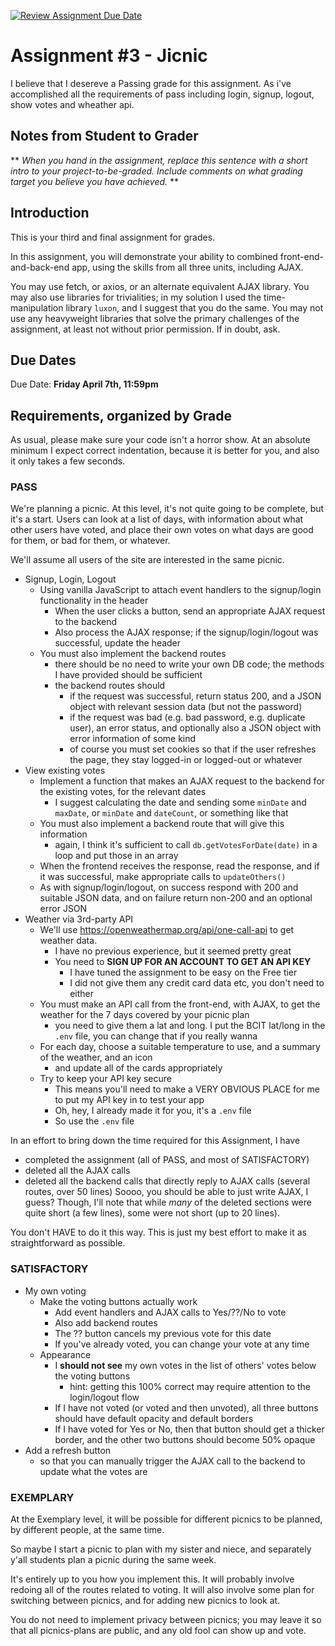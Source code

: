 [![Review Assignment Due Date](https://classroom.github.com/assets/deadline-readme-button-8d59dc4de5201274e310e4c54b9627a8934c3b88527886e3b421487c677d23eb.svg)](https://classroom.github.com/a/bBb_Y2J3)
# Assignment #3 - Jicnic
I believe that I desereve a Passing grade for this assignment. As i've accomplished all the requirements of pass including login, signup, logout, show votes and wheather api.  


## Notes from Student to Grader

** *When you hand in the assignment, replace this sentence with a short intro to your project-to-be-graded.  Include comments on what grading target you believe you have achieved.* **


## Introduction

This is your third and final assignment for grades.

In this assignment, you will demonstrate your ability to combined front-end-and-back-end app, using the skills from all three units, including AJAX.

You may use fetch, or axios, or an alternate equivalent AJAX library.  You may also use libraries for trivialities; in my solution I used the time-manipulation library `luxon`, and I suggest that you do the same.  You may not use any heavyweight libraries that solve the primary challenges of the assignment, at least not without prior permission.  If in doubt, ask.


## Due Dates


Due Date: **Friday April 7th, 11:59pm**




## Requirements, organized by Grade

As usual, please make sure your code isn't a horror show.  At an absolute minimum I expect correct indentation, because it is better for you, and also it only takes a few seconds.



### PASS

We're planning a picnic.  At this level, it's not quite going to be complete, but it's a start.  Users can look at a list of days, with information about what other users have voted, and place their own votes on what days are good for them, or bad for them, or whatever.

We'll assume all users of the site are interested in the same picnic.

* Signup, Login, Logout
    * Using vanilla JavaScript to attach event handlers to the signup/login functionality in the header
        * When the user clicks a button, send an appropriate AJAX request to the backend
        * Also process the AJAX response; if the signup/login/logout was successful, update the header
    * You must also implement the backend routes
        * there should be no need to write your own DB code; the methods I have provided should be sufficient
        * the backend routes should
            * if the request was successful, return status 200, and a JSON object with relevant session data (but not the password)
            * if the request was bad (e.g. bad password, e.g. duplicate user), an error status, and optionally also a JSON object with error information of some kind
            * of course you must set cookies so that if the user refreshes the page, they stay logged-in or logged-out or whatever
* View existing votes
    * Implement a function that makes an AJAX request to the backend for the existing votes, for the relevant dates
        * I suggest calculating the date and sending some `minDate` and `maxDate`, or `minDate` and `dateCount`, or something like that
    * You must also implement a backend route that will give this information
        * again, I think it's sufficient to call `db.getVotesForDate(date)` in a loop and put those in an array
    * When the frontend receives the response, read the response, and if it was successful, make appropriate calls to `updateOthers()`
    * As with signup/login/logout, on success respond with 200 and suitable JSON data, and on failure return non-200 and an optional error JSON
* Weather via 3rd-party API
    * We'll use https://openweathermap.org/api/one-call-api to get weather data.
        * I have no previous experience, but it seemed pretty great
        * You need to **SIGN UP FOR AN ACCOUNT TO GET AN API KEY**
            * I have tuned the assignment to be easy on the Free tier
            * I did not give them any credit card data etc, you don't need to either
    * You must make an API call from the front-end, with AJAX, to get the weather for the 7 days covered by your picnic plan
        * you need to give them a lat and long.  I put the BCIT lat/long in the `.env` file, you can change that if you really wanna
    * For each day, choose a suitable temperature to use, and a summary of the weather, and an icon
        * and update all of the cards appropriately
    * Try to keep your API key secure
        * This means you'll need to make a VERY OBVIOUS PLACE for me to put my API key in to test your app
        * Oh, hey, I already made it for you, it's a `.env` file
        * So use the `.env` file


In an effort to bring down the time required for this Assignment, I have
* completed the assignment (all of PASS, and most of SATISFACTORY)
* deleted all the AJAX calls
* deleted all the backend calls that directly reply to AJAX calls (several routes, over 50 lines)
Soooo, you should be able to just write AJAX, I guess?  Though, I'll note that while *many* of the deleted sections were quite short (a few lines), some were not short (up to 20 lines).

You don't HAVE to do it this way.  This is just my best effort to make it as straightforward as possible.



### SATISFACTORY


* My own voting
    * Make the voting buttons actually work
        * Add event handlers and AJAX calls to Yes/??/No to vote
        * Also add backend routes
        * The ?? button cancels my previous vote for this date
        * If you've already voted, you can change your vote at any time
    * Appearance
        * I **should not see** my own votes in the list of others' votes below the voting buttons
            * hint: getting this 100% correct may require attention to the login/logout flow
        * If I have not voted (or voted and then unvoted), all three buttons should have default opacity and default borders
        * If I have voted for Yes or No, then that button should get a thicker border, and the other two buttons should become 50% opaque
* Add a refresh button
    * so that you can manually trigger the AJAX call to the backend to update what the votes are






### EXEMPLARY

At the Exemplary level, it will be possible for different picnics to be planned, by different people, at the same time.

So maybe I start a picnic to plan with my sister and niece, and separately y'all students plan a picnic during the same week.

It's entirely up to you how you implement this.  It will probably involve redoing all of the routes related to voting.  It will also involve some plan for switching between picnics, and for adding new picnics to look at.

You do not need to implement privacy between picnics; you may leave it so that all picnics-plans are public, and any old fool can show up and vote.
